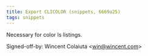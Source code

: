 ```yaml
---
title: Export CLICOLOR (snippets, 6669a25)
tags: snippets
---
```


Necessary for color ls listings.

Signed-off-by: Wincent Colaiuta &lt;win@wincent.com&gt;
